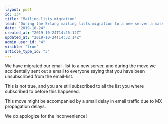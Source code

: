 ```yaml
---
layout: post
id: 134
title: "Mailing-lists migration"
lead: "During the Erlang mailing lists migration to a new server a mass \"You have been unsubscribed\" email accidentally was sent."
date: "2019-10-24"
created_at: "2019-10-24T14:25:12Z"
updated_at: "2019-10-24T14:32:14Z"
admin_user_id: "4"
visible: "true"
article_type_id: "3"
---
```


We have migrated our email-list to a new server, and during the move we accidentally sent out a email to everyone saying that you have been unsubscribed from the email-list.

This is not true, and you are still subscribed to all the list you where subscribed to before this happened.

This move might be accompanied by a small delay in email traffic due to MX propagation delays.

We do apologize for the inconvenience!
